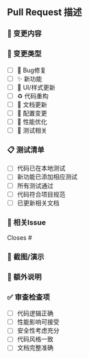 ## Pull Request 描述

### 🎯 变更内容
<!-- 请简要描述这个PR的主要变更 -->

### 🔧 变更类型
<!-- 请勾选适用的选项 -->
- [ ] 🐛 Bug修复
- [ ] ✨ 新功能
- [ ] 💄 UI/样式更新
- [ ] ♻️ 代码重构
- [ ] 📝 文档更新
- [ ] 🔧 配置变更
- [ ] 🚀 性能优化
- [ ] 🧪 测试相关

### 📋 测试清单
<!-- 请确认以下项目 -->
- [ ] 代码已在本地测试
- [ ] 新功能已添加相应测试
- [ ] 所有测试通过
- [ ] 代码符合项目规范
- [ ] 已更新相关文档

### 🔗 相关Issue
<!-- 如果有相关的Issue，请在此链接 -->
Closes #

### 📸 截图/演示
<!-- 如果有UI变更，请提供截图或GIF -->

### 📝 额外说明
<!-- 任何需要审查者注意的特殊说明 -->

### ✅ 审查检查项
<!-- 审查者请确认以下项目 -->
- [ ] 代码逻辑正确
- [ ] 性能影响可接受
- [ ] 安全性考虑充分
- [ ] 代码风格一致
- [ ] 文档完整准确